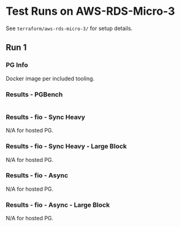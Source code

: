 # Test Runs on AWS-RDS-Micro-3 #

See `terraform/aws-rds-micro-3/` for setup details.

## Run 1 ##

### PG Info ###

Docker image per included tooling.

### Results - PGBench ###

```
```

### Results - fio - Sync Heavy ###

N/A for hosted PG.

### Results - fio - Sync Heavy - Large Block ###

N/A for hosted PG.

### Results - fio - Async ###

N/A for hosted PG.

### Results - fio - Async - Large Block ###

N/A for hosted PG.
